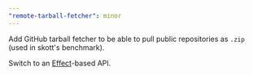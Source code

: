 ```yaml
---
"remote-tarball-fetcher": minor
---
```


Add GitHub tarball fetcher to be able to pull public repositories as `.zip` (used in skott's benchmark).

Switch to an [Effect](https://github.com/Effect-TS)-based API.